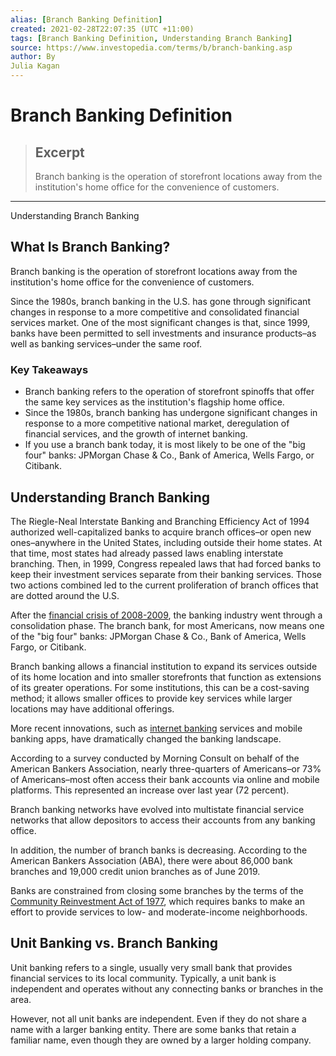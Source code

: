 ```yaml
---
alias: [Branch Banking Definition]
created: 2021-02-28T22:07:35 (UTC +11:00)
tags: [Branch Banking Definition, Understanding Branch Banking]
source: https://www.investopedia.com/terms/b/branch-banking.asp
author: By
Julia Kagan
---
```


# Branch Banking Definition

> ## Excerpt
> Branch banking is the operation of storefront locations away from the institution's home office for the convenience of customers.

---

Understanding Branch Banking
## What Is Branch Banking?

Branch banking is the operation of storefront locations away from the institution's home office for the convenience of customers.

Since the 1980s, branch banking in the U.S. has gone through significant changes in response to a more competitive and consolidated financial services market. One of the most significant changes is that, since 1999, banks have been permitted to sell investments and insurance products–as well as banking services–under the same roof.

### Key Takeaways

-   Branch banking refers to the operation of storefront spinoffs that offer the same key services as the institution's flagship home office.
-   Since the 1980s, branch banking has undergone significant changes in response to a more competitive national market, deregulation of financial services, and the growth of internet banking.
-   If you use a branch bank today, it is most likely to be one of the "big four" banks: JPMorgan Chase & Co., Bank of America, Wells Fargo, or Citibank.

## Understanding Branch Banking

The Riegle-Neal Interstate Banking and Branching Efficiency Act of 1994 authorized well-capitalized banks to acquire branch offices–or open new ones–anywhere in the United States, including outside their home states. At that time, most states had already passed laws enabling interstate branching. Then, in 1999, Congress repealed laws that had forced banks to keep their investment services separate from their banking services. Those two actions combined led to the current proliferation of branch offices that are dotted around the U.S.

After the [financial crisis of 2008-2009](https://www.investopedia.com/articles/economics/09/subprime-market-2008.asp), the banking industry went through a consolidation phase. The branch bank, for most Americans, now means one of the "big four" banks: JPMorgan Chase & Co., Bank of America, Wells Fargo, or Citibank.

Branch banking allows a financial institution to expand its services outside of its home location and into smaller storefronts that function as extensions of its greater operations. For some institutions, this can be a cost-saving method; it allows smaller offices to provide key services while larger locations may have additional offerings.

More recent innovations, such as [internet banking](https://www.investopedia.com/articles/pf/11/benefits-and-drawbacks-of-internet-banks.asp) services and mobile banking apps, have dramatically changed the banking landscape.

According to a survey conducted by Morning Consult on behalf of the American Bankers Association, nearly three-quarters of Americans–or 73% of Americans–most often access their bank accounts via online and mobile platforms. This represented an increase over last year (72 percent).

Branch banking networks have evolved into multistate financial service networks that allow depositors to access their accounts from any banking office.

In addition, the number of branch banks is decreasing. According to the American Bankers Association (ABA), there were about 86,000 bank branches and 19,000 credit union branches as of June 2019.

Banks are constrained from closing some branches by the terms of the [Community Reinvestment Act of 1977](https://www.investopedia.com/terms/c/community_reinvestment_act.asp), which requires banks to make an effort to provide services to low- and moderate-income neighborhoods.

## Unit Banking vs. Branch Banking

Unit banking refers to a single, usually very small bank that provides financial services to its local community. Typically, a unit bank is independent and operates without any connecting banks or branches in the area.

However, not all unit banks are independent. Even if they do not share a name with a larger banking entity. There are some banks that retain a familiar name, even though they are owned by a larger holding company.
